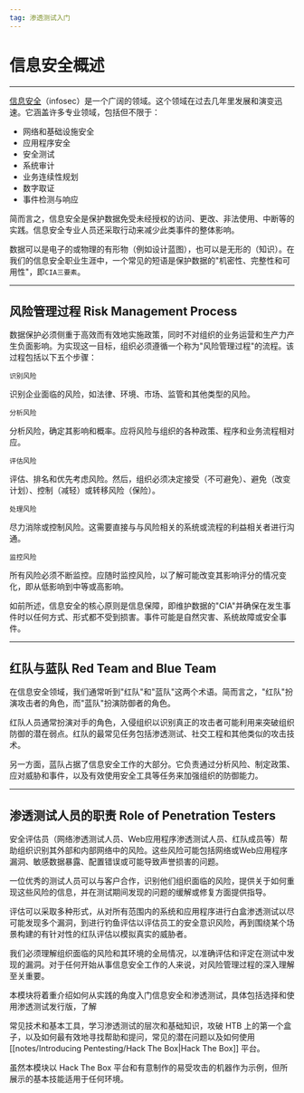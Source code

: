 ```yaml
---
tag: 渗透测试入门
---
```


# 信息安全概述

---

[信息安全](https://zh.wikipedia.org/wiki/%E4%BF%A1%E6%81%AF%E5%AE%89%E5%85%A8)（infosec）是一个广阔的领域。这个领域在过去几年里发展和演变迅速。它涵盖许多专业领域，包括但不限于：

- 网络和基础设施安全
- 应用程序安全
- 安全测试
- 系统审计
- 业务连续性规划
- 数字取证
- 事件检测与响应

简而言之，信息安全是保护数据免受未经授权的访问、更改、非法使用、中断等的实践。信息安全专业人员还采取行动来减少此类事件的整体影响。

数据可以是电子的或物理的有形物（例如设计蓝图），也可以是无形的（知识）。在我们的信息安全职业生涯中，一个常见的短语是保护数据的"机密性、完整性和可用性"，即`CIA三要素`。

---

## 风险管理过程 Risk Management Process

数据保护必须侧重于高效而有效地实施政策，同时不对组织的业务运营和生产力产生负面影响。为实现这一目标，组织必须遵循一个称为"风险管理过程"的流程。该过程包括以下五个步骤：

`识别风险`

识别企业面临的风险，如法律、环境、市场、监管和其他类型的风险。

`分析风险`

分析风险，确定其影响和概率。应将风险与组织的各种政策、程序和业务流程相对应。

`评估风险`

评估、排名和优先考虑风险。然后，组织必须决定接受（不可避免）、避免（改变计划）、控制（减轻）或转移风险（保险）。

`处理风险`

尽力消除或控制风险。这需要直接与与风险相关的系统或流程的利益相关者进行沟通。

`监控风险`

所有风险必须不断监控。应随时监控风险，以了解可能改变其影响评分的情况变化，即从低影响到中等或高影响。

如前所述，信息安全的核心原则是信息保障，即维护数据的"CIA"并确保在发生事件时以任何方式、形式都不受到损害。事件可能是自然灾害、系统故障或安全事件。

---

## 红队与蓝队 Red Team and Blue Team

在信息安全领域，我们通常听到"红队"和"蓝队"这两个术语。简而言之，"红队"扮演攻击者的角色，而"蓝队"扮演防御者的角色。

红队人员通常扮演对手的角色，入侵组织以识别真正的攻击者可能利用来突破组织防御的潜在弱点。红队的最常见任务包括渗透测试、社交工程和其他类似的攻击技术。

另一方面，蓝队占据了信息安全工作的大部分。它负责通过分析风险、制定政策、应对威胁和事件，以及有效使用安全工具等任务来加强组织的防御能力。

---

## 渗透测试人员的职责 Role of Penetration Testers

安全评估员（网络渗透测试人员、Web应用程序渗透测试人员、红队成员等）帮助组织识别其外部和内部网络中的风险。这些风险可能包括网络或Web应用程序漏洞、敏感数据暴露、配置错误或可能导致声誉损害的问题。

一位优秀的测试人员可以与客户合作，识别他们组织面临的风险，提供关于如何重现这些风险的信息，并在测试期间发现的问题的缓解或修复方面提供指导。

评估可以采取多种形式，从对所有范围内的系统和应用程序进行白盒渗透测试以尽可能发现多个漏洞，到进行钓鱼评估以评估员工的安全意识风险，再到围绕某个场景构建的有针对性的红队评估以模拟真实的威胁者。

我们必须理解组织面临的风险和其环境的全局情况，以准确评估和评定在测试中发现的漏洞。对于任何开始从事信息安全工作的人来说，对风险管理过程的深入理解至关重要。

本模块将着重介绍如何从实践的角度入门信息安全和渗透测试，具体包括选择和使用渗透测试发行版，了解

常见技术和基本工具，学习渗透测试的层次和基础知识，攻破 HTB 上的第一个盒子，以及如何最有效地寻找帮助和提问，常见的潜在问题以及如何使用 [[notes/Introducing Pentesting/Hack The Box|Hack The Box]] 平台。

虽然本模块以 Hack The Box 平台和有意制作的易受攻击的机器作为示例，但所展示的基本技能适用于任何环境。